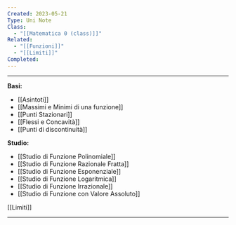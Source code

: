 ```yaml
---
Created: 2023-05-21
Type: Uni Note
Class:
  - "[[Matematica 0 (class)]]"
Related:
  - "[[Funzioni]]"
  - "[[Limiti]]"
Completed:
---
```

---

**Basi:**
- [[Asintoti]]
- [[Massimi e Minimi di una funzione]]
- [[Punti Stazionari]]
- [[Flessi e Concavità]]
- [[Punti di discontinuità]]

**Studio:**
- [[Studio di Funzione Polinomiale]]
- [[Studio di Funzione Razionale Fratta]]
- [[Studio di Funzione Esponenziale]]
- [[Studio di Funzione Logaritmica]]
- [[Studio di Funzione Irrazionale]]
- [[Studio di Funzione con Valore Assoluto]]

[[Limiti]]

---